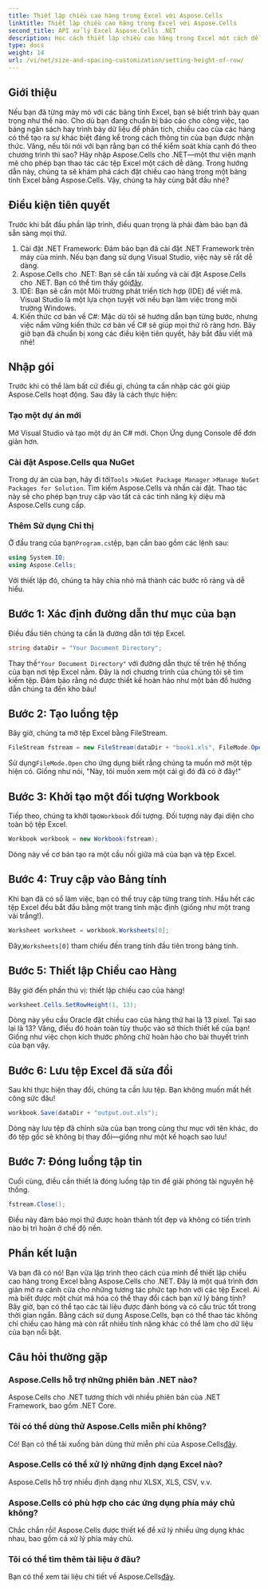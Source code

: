 ```yaml
---
title: Thiết lập chiều cao hàng trong Excel với Aspose.Cells
linktitle: Thiết lập chiều cao hàng trong Excel với Aspose.Cells
second_title: API xử lý Excel Aspose.Cells .NET
description: Học cách thiết lập chiều cao hàng trong Excel một cách dễ dàng bằng Aspose.Cells cho .NET với hướng dẫn từng bước này.
type: docs
weight: 14
url: /vi/net/size-and-spacing-customization/setting-height-of-row/
---
```

## Giới thiệu
Nếu bạn đã từng mày mò với các bảng tính Excel, bạn sẽ biết trình bày quan trọng như thế nào. Cho dù bạn đang chuẩn bị báo cáo cho công việc, tạo bảng ngân sách hay trình bày dữ liệu để phân tích, chiều cao của các hàng có thể tạo ra sự khác biệt đáng kể trong cách thông tin của bạn được nhận thức. Vâng, nếu tôi nói với bạn rằng bạn có thể kiểm soát khía cạnh đó theo chương trình thì sao? Hãy nhập Aspose.Cells cho .NET—một thư viện mạnh mẽ cho phép bạn thao tác các tệp Excel một cách dễ dàng. Trong hướng dẫn này, chúng ta sẽ khám phá cách đặt chiều cao hàng trong một bảng tính Excel bằng Aspose.Cells.
Vậy, chúng ta hãy cùng bắt đầu nhé?
## Điều kiện tiên quyết
Trước khi bắt đầu phần lập trình, điều quan trọng là phải đảm bảo bạn đã sẵn sàng mọi thứ. 
1. Cài đặt .NET Framework: Đảm bảo bạn đã cài đặt .NET Framework trên máy của mình. Nếu bạn đang sử dụng Visual Studio, việc này sẽ rất dễ dàng.
2.  Aspose.Cells cho .NET: Bạn sẽ cần tải xuống và cài đặt Aspose.Cells cho .NET. Bạn có thể tìm thấy gói[đây](https://releases.aspose.com/cells/net/).
3. IDE: Bạn sẽ cần một Môi trường phát triển tích hợp (IDE) để viết mã. Visual Studio là một lựa chọn tuyệt vời nếu bạn làm việc trong môi trường Windows.
4. Kiến thức cơ bản về C#: Mặc dù tôi sẽ hướng dẫn bạn từng bước, nhưng việc nắm vững kiến thức cơ bản về C# sẽ giúp mọi thứ rõ ràng hơn.
Bây giờ bạn đã chuẩn bị xong các điều kiện tiên quyết, hãy bắt đầu viết mã nhé!
## Nhập gói
Trước khi có thể làm bất cứ điều gì, chúng ta cần nhập các gói giúp Aspose.Cells hoạt động. Sau đây là cách thực hiện:
### Tạo một dự án mới
Mở Visual Studio và tạo một dự án C# mới. Chọn Ứng dụng Console để đơn giản hơn. 
### Cài đặt Aspose.Cells qua NuGet
 Trong dự án của bạn, hãy đi tới`Tools` >`NuGet Package Manager` >`Manage NuGet Packages for Solution`. Tìm kiếm Aspose.Cells và nhấn cài đặt. Thao tác này sẽ cho phép bạn truy cập vào tất cả các tính năng kỳ diệu mà Aspose.Cells cung cấp.
### Thêm Sử dụng Chỉ thị
 Ở đầu trang của bạn`Program.cs`tệp, bạn cần bao gồm các lệnh sau:
```csharp
using System.IO;
using Aspose.Cells;
```
Với thiết lập đó, chúng ta hãy chia nhỏ mã thành các bước rõ ràng và dễ hiểu.

## Bước 1: Xác định đường dẫn thư mục của bạn
Điều đầu tiên chúng ta cần là đường dẫn tới tệp Excel. 
```csharp
string dataDir = "Your Document Directory";
```
 Thay thế`"Your Document Directory"` với đường dẫn thực tế trên hệ thống của bạn nơi tệp Excel nằm. Đây là nơi chương trình của chúng tôi sẽ tìm kiếm tệp. Đảm bảo rằng nó được thiết kế hoàn hảo như một bản đồ hướng dẫn chúng ta đến kho báu!
## Bước 2: Tạo luồng tệp
Bây giờ, chúng ta mở tệp Excel bằng FileStream. 
```csharp
FileStream fstream = new FileStream(dataDir + "book1.xls", FileMode.Open);
```
 Sử dụng`FileMode.Open` cho ứng dụng biết rằng chúng ta muốn mở một tệp hiện có. Giống như nói, "Này, tôi muốn xem một cái gì đó đã có ở đây!"
## Bước 3: Khởi tạo một đối tượng Workbook
 Tiếp theo, chúng ta khởi tạo`Workbook` đối tượng. Đối tượng này đại diện cho toàn bộ tệp Excel. 
```csharp
Workbook workbook = new Workbook(fstream);
```
Dòng này về cơ bản tạo ra một cầu nối giữa mã của bạn và tệp Excel. 
## Bước 4: Truy cập vào Bảng tính
Khi bạn đã có sổ làm việc, bạn có thể truy cập từng trang tính. Hầu hết các tệp Excel đều bắt đầu bằng một trang tính mặc định (giống như một trang vải trắng!). 
```csharp
Worksheet worksheet = workbook.Worksheets[0];
```
 Đây,`Worksheets[0]` tham chiếu đến trang tính đầu tiên trong bảng tính. 
## Bước 5: Thiết lập Chiều cao Hàng
Bây giờ đến phần thú vị: thiết lập chiều cao của hàng! 
```csharp
worksheet.Cells.SetRowHeight(1, 13);
```
Dòng này yêu cầu Oracle đặt chiều cao của hàng thứ hai là 13 pixel. Tại sao lại là 13? Vâng, điều đó hoàn toàn tùy thuộc vào sở thích thiết kế của bạn! Giống như việc chọn kích thước phông chữ hoàn hảo cho bài thuyết trình của bạn vậy.
## Bước 6: Lưu tệp Excel đã sửa đổi
Sau khi thực hiện thay đổi, chúng ta cần lưu tệp. Bạn không muốn mất hết công sức đâu!
```csharp
workbook.Save(dataDir + "output.out.xls");
```
Dòng này lưu tệp đã chỉnh sửa của bạn trong cùng thư mục với tên khác, do đó tệp gốc sẽ không bị thay đổi—giống như một kế hoạch sao lưu!
## Bước 7: Đóng luồng tập tin
Cuối cùng, điều cần thiết là đóng luồng tập tin để giải phóng tài nguyên hệ thống. 
```csharp
fstream.Close();
```
Điều này đảm bảo mọi thứ được hoàn thành tốt đẹp và không có tiến trình nào bị trì hoãn ở chế độ nền.
## Phần kết luận
Và bạn đã có nó! Bạn vừa lập trình theo cách của mình để thiết lập chiều cao hàng trong Excel bằng Aspose.Cells cho .NET. Đây là một quá trình đơn giản mở ra cánh cửa cho những tương tác phức tạp hơn với các tệp Excel.
Ai mà biết được một chút mã hóa có thể thay đổi cách bạn xử lý bảng tính? Bây giờ, bạn có thể tạo các tài liệu được đánh bóng và có cấu trúc tốt trong thời gian ngắn. Bằng cách sử dụng Aspose.Cells, bạn có thể thao tác không chỉ chiều cao hàng mà còn rất nhiều tính năng khác có thể làm cho dữ liệu của bạn nổi bật.
## Câu hỏi thường gặp
### Aspose.Cells hỗ trợ những phiên bản .NET nào?
Aspose.Cells cho .NET tương thích với nhiều phiên bản của .NET Framework, bao gồm .NET Core.
### Tôi có thể dùng thử Aspose.Cells miễn phí không?
 Có! Bạn có thể tải xuống bản dùng thử miễn phí của Aspose.Cells[đây](https://releases.aspose.com/).
### Aspose.Cells có thể xử lý những định dạng Excel nào?
Aspose.Cells hỗ trợ nhiều định dạng như XLSX, XLS, CSV, v.v.
### Aspose.Cells có phù hợp cho các ứng dụng phía máy chủ không?
Chắc chắn rồi! Aspose.Cells được thiết kế để xử lý nhiều ứng dụng khác nhau, bao gồm cả xử lý phía máy chủ.
### Tôi có thể tìm thêm tài liệu ở đâu?
 Bạn có thể xem tài liệu chi tiết về Aspose.Cells[đây](https://reference.aspose.com/cells/net/).